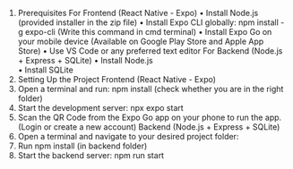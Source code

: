 1. Prerequisites 
For Frontend (React Native - Expo) 
• Install Node.js (provided installer in the zip file) 
• Install Expo CLI globally: npm install -g expo-cli  (Write this command in 
cmd terminal) 
• Install Expo Go on your mobile device (Available on Google Play Store and Apple 
App Store) 
• Use VS Code or any preferred text editor 
For Backend (Node.js + Express + SQLite) 
• Install Node.js  
• Install SQLite 
2. Setting Up the Project 
Frontend (React Native - Expo) 
1. Open a terminal and run: npm install (check whether you are in the 
right folder) 
2. Start the development server: npx expo start 
3. Scan the QR Code from the Expo Go app on your phone to run the app. (Login or 
create a new account) 
Backend (Node.js + Express + SQLite) 
1. Open a terminal and navigate to your desired project folder: 
2. Run npm install (in backend folder) 
3. Start the backend server: npm run start
